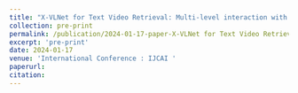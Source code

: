 ```yaml
---
title: "X-VLNet for Text Video Retrieval: Multi-level interaction with Fine-Grained Intra- Inter- Modality Alignment"
collection: pre-print
permalink: /publication/2024-01-17-paper-X-VLNet for Text Video Retrieval-Multi-level interaction with Fine-Grained Intra- Inter- Modality Alignment
excerpt: 'pre-print'
date: 2024-01-17
venue: 'International Conference : IJCAI '
paperurl: 
citation: 
---
```



<!--[Download paper here](https://ieeexplore.ieee.org/document/10363175?source=authoralert)-->

<!--Recommended citation: Your Name, You. (2015). "Paper Title Number 3." <i>Journal 1</i>. 1(3).-->